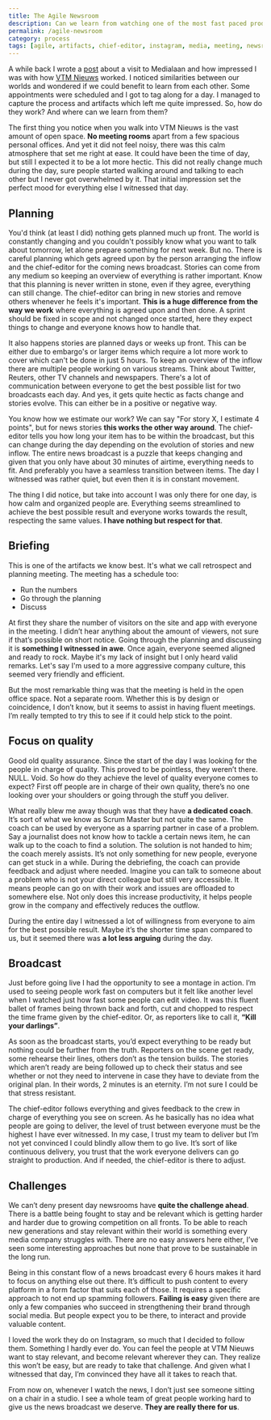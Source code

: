 ```yaml
---
title: The Agile Newsroom
description: Can we learn from watching one of the most fast paced product deliveries come to life? Where do the software and news worlds align, what can we improve?
permalink: /agile-newsroom
category: process
tags: [agile, artifacts, chief-editor, instagram, media, meeting, newsroom, open office, planning, reporter, reuters, review, scrum, sprint, story, vtm nieuws]
---
```


A while back I wrote a <a href="http://www.herebedragons.io/worlds-collide/" target="blank">post</a> about a visit to Medialaan and how impressed I was with how <a href="http://nieuws.vtm.be/" target="blank">VTM Nieuws</a> worked. I noticed similarities between our worlds and wondered if we could benefit to learn from each other. Some appointments were scheduled and I got to tag along for a day. I managed to capture the process and artifacts which left me quite impressed. So, how do they work? And where can we learn from them?

The first thing you notice when you walk into VTM Nieuws is the vast amount of open space. **No meeting rooms** apart from a few spacious personal offices. And yet it did not feel noisy, there was this calm atmosphere that set me right at ease. It could have been the time of day, but still I expected it to be a lot more hectic. This did not really change much during the day, sure people started walking around and talking to each other but I never got overwhelmed by it. That initial impression set the perfect mood for everything else I witnessed that day.

## Planning

You'd think (at least I did) nothing gets planned much up front. The world is constantly changing and you couldn't possibly know what you want to talk about tomorrow, let alone prepare something for next week. But no. There is careful planning which gets agreed upon by the person arranging the inflow and the chief-editor for the coming news broadcast. Stories can come from any medium so keeping an overview of everything is rather important. Know that this planning is never written in stone, even if they agree, everything can still change. The chief-editor can bring in new stories and remove others whenever he feels it's important. **This is a huge difference from the way we work** where everything is agreed upon and then done. A sprint should be fixed in scope and not changed once started, here they expect things to change and everyone knows how to handle that.

It also happens stories are planned days or weeks up front. This can be either due to embargo's or larger items which require a lot more work to cover which can't be done in just 5 hours. To keep an overview of the inflow there are multiple people working on various streams. Think about Twitter, Reuters, other TV channels and newspapers. There's a lot of communication between everyone to get the best possible list for two broadcasts each day. And yes, it gets quite hectic as facts change and stories evolve. This can either be in a positive or negative way.

You know how we estimate our work? We can say "For story X, I estimate 4 points", but for news stories **this works the other way around**. The chief-editor tells you how long your item has to be within the broadcast, but this can change during the day depending on the evolution of stories and new inflow. The entire news broadcast is a puzzle that keeps changing and given that you only have about 30 minutes of airtime, everything needs to fit. And preferably you have a seamless transition between items. The day I witnessed was rather quiet, but even then it is in constant movement.

The thing I did notice, but take into account I was only there for one day, is how calm and organized people are. Everything seems streamlined to achieve the best possible result and everyone works towards the result, respecting the same values. **I have nothing but respect for that**.

## Briefing

This is one of the artifacts we know best. It's what we call retrospect and planning meeting. The meeting has a schedule too:

*   Run the numbers
*   Go through the planning
*   Discuss

At first they share the number of visitors on the site and app with everyone in the meeting. I didn’t hear anything about the amount of viewers, not sure if that’s possible on short notice. Going through the planning and discussing it is **something I witnessed in awe**. Once again, everyone seemed aligned and ready to rock. Maybe it's my lack of insight but I only heard valid remarks. Let's say I'm used to a more aggressive company culture, this seemed very friendly and efficient.

But the most remarkable thing was that the meeting is held in the open office space. Not a separate room. Whether this is by design or coincidence, I don’t know, but it seems to assist in having fluent meetings. I’m really tempted to try this to see if it could help stick to the point.

## Focus on quality

Good old quality assurance. Since the start of the day I was looking for the people in charge of quality. This proved to be pointless, they weren’t there. NULL. Void. So how do they achieve the level of quality everyone comes to expect? First off people are in charge of their own quality, there’s no one looking over your shoulders or going through the stuff you deliver.

What really blew me away though was that they have **a dedicated coach**. It’s sort of what we know as Scrum Master but not quite the same. The coach can be used by everyone as a sparring partner in case of a problem. Say a journalist does not know how to tackle a certain news item, he can walk up to the coach to find a solution. The solution is not handed to him; the coach merely assists. It’s not only something for new people, everyone can get stuck in a while. During the debriefing, the coach can provide feedback and adjust where needed. Imagine you can talk to someone about a problem who is not your direct colleague but still very accessible. It means people can go on with their work and issues are offloaded to somewhere else. Not only does this increase productivity, it helps people grow in the company and effectively reduces the outflow.

During the entire day I witnessed a lot of willingness from everyone to aim for the best possible result. Maybe it’s the shorter time span compared to us, but it seemed there was **a lot less arguing** during the day.

## Broadcast

Just before going live I had the opportunity to see a montage in action. I’m used to seeing people work fast on computers but it felt like another level when I watched just how fast some people can edit video. It was this fluent ballet of frames being thrown back and forth, cut and chopped to respect the time frame given by the chief-editor. Or, as reporters like to call it, **“Kill your darlings”**.

As soon as the broadcast starts, you’d expect everything to be ready but nothing could be further from the truth. Reporters on the scene get ready, some rehearse their lines, others don’t as the tension builds. The stories which aren’t ready are being followed up to check their status and see whether or not they need to intervene in case they have to deviate from the original plan. In their words, 2 minutes is an eternity. I’m not sure I could be that stress resistant.

The chief-editor follows everything and gives feedback to the crew in charge of everything you see on screen. As he basically has no idea what people are going to deliver, the level of trust between everyone must be the highest I have ever witnessed. In my case, I trust my team to deliver but I’m not yet convinced I could blindly allow them to go live. It’s sort of like continuous delivery, you trust that the work everyone delivers can go straight to production. And if needed, the chief-editor is there to adjust.

## Challenges

We can’t deny present day newsrooms have **quite the challenge ahead**. There is a battle being fought to stay and be relevant which is getting harder and harder due to growing competition on all fronts. To be able to reach new generations and stay relevant within their world is something every media company struggles with. There are no easy answers here either, I’ve seen some interesting approaches but none that prove to be sustainable in the long run.

Being in this constant flow of a news broadcast every 6 hours makes it hard to focus on anything else out there. It’s difficult to push content to every platform in a form factor that suits each of those. It requires a specific approach to not end up spamming followers. **Failing is easy** given there are only a few companies who succeed in strengthening their brand through social media. But people expect you to be there, to interact and provide valuable content.

I loved the work they do on Instagram, so much that I decided to follow them. Something I hardly ever do. You can feel the people at VTM Nieuws want to stay relevant, and become relevant wherever they can. They realize this won’t be easy, but are ready to take that challenge. And given what I witnessed that day, I’m convinced they have all it takes to reach that.

From now on, whenever I watch the news, I don’t just see someone sitting on a chair in a studio. I see a whole team of great people working hard to give us the news broadcast we deserve. **They are really there for us**.